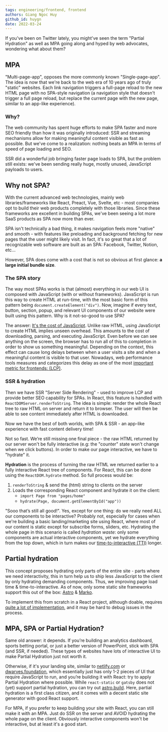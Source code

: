 ```yaml
---
tags: engineering/frontend, frontend
authors: Giang Ngoc Huy
github_id: huygn
date: 2022-03-24
---
```


If you've been on Twitter lately, you might've seen the term "Partial Hydration" as well as MPA going along and hyped by web advocates, wondering what about them?

## MPA
"Multi-page-app", opposes the more commonly known "Single-page-app". The idea is now that we're back to the web era of 10 years ago of truly "static" websites. Each link navigation triggers a full-page reload to the new HTML page with no SPA-style navigation (a navigation style that doesn't trigger a full page reload, but replace the current page with the new page, similar to an app-like experience).

### Why?
The web community has spent huge efforts to make SPA faster and more SEO friendly than how it was originally introduced: SSR and streaming mechanisms allow for making meaningful content visible as fast as possible. But we've come to a realization: nothing beats an MPA in terms of speed of page loading and SEO.

SSR did a wonderful job bringing faster page loads to SPA, but the problem still exists: we've been sending really huge, mostly unused, JavaScript payloads to users.

## Why not SPA?
With the current advanced web technologies, mainly web libraries/frameworks like React, Preact, Vue, Svelte, etc - most companies opt to build their web products completely with those libraries. Since these frameworks are excellent in building SPAs, we've been seeing a lot more SaaS products as SPA now more than ever.

SPA isn't technically a bad thing, it makes navigation feels more "native" and smooth - with features like preloading and background fetching for new pages that the user might likely visit. In fact, it's so great that a lot of recognizable web software are built as an SPA: Facebook, Twitter, Notion, etc...

However, SPA does come with a cost that is not so obvious at first glance: **a large initial bundle size**.

### The SPA story
The way most SPAs works is that (almost) everything in our web UI is composed with JavaScript (with or without frameworks). JavaScript is run this way to create HTML at run-time, with the most basic form of this pattern being `document.createElement("div")`. Now, imagine if every text, button, section, popup, and relevant UI components of our website were built using this pattern. Why is it not-so-good to use SPA?

The answer: [It's the cost of JavaScript](https://timkadlec.com/remembers/2020-04-21-the-cost-of-javascript-frameworks/). Unlike raw HTML, using JavaScript to create HTML implies unseen overhead. This amounts to the cost of downloading, parsing, and executing JavaScript. Even before we can see anything on the screen, the browser has to run all of this to completion in order to show us something meaningful. Depending on the context, this effect can cause long delays between when a user visits a site and when a meaningful content is visible to that user. Nowadays, web performance tools measures and categorizes this delay as one of the most [important metric for frontends: (LCP)](https://web.dev/lcp/).

### SSR & hydration
Then we have SSR "Server Side Rendering" - used to improve LCP and provide better SEO capability for SPAs. In React, this feature is handled with `ReactDOMServer.renderToString`. The idea is simple: render the whole React tree to raw HTML on server and return it to browser. The user will then be able to see content immediately after HTML is downloaded.

Now we have the best of both worlds, with SPA & SSR - an app-like experience with fast content delivery time!

Not so fast. We’re still missing one final piece - the raw HTML returned by our server won't be fully interactive (e.g: the "counter" state won't change when we click buttons). In order to make our page interactive, we have to "hydrate" it.

**Hydration** is the process of turning the raw HTML we returned earlier to a fully interactive React tree of components. For React, this can be done using the `ReactDOM.hydrate` method. So full process would be:

1. `renderToString` & send the (html) string to clients on the server
2. Loads the corresponding React component and hydrate it on the client:
   - `import Page from "pages/home"`
   - `hydrate(Page, document.getElementById("app"))`

"Sooo that’s still all good!". Yes, except for one thing: do we really need ALL our components to be interactive? Probably not, especially for cases when we're building a basic landing/marketing site using React, where most of our content is static except for subscribe forms, sliders, etc. Hydrating the whole page in this scenario is called _hydration waste_: only some components are actual interactive components, yet we hydrate everything from the top down, which in turn makes our [time-to-interactive (TTI)](https://web.dev/interactive/) longer.

## Partial hydration
This concept proposes hydrating only parts of the entire site - parts where we need interactivity, this in turn help us to ship less JavaScript to the client by only hydrating demanding components. Thus, we improving page load time & time-to-interactive. As of now, only some static site frameworks support this out of the box: [Astro](https://docs.astro.build/core-concepts/component-hydration) & [Marko](https://markojs.com/).

To implement this from scratch in a React project, although doable, requires [quite a lot of implementation](https://medium.com/@luke_schmuke/how-we-achieved-the-best-web-performance-with-partial-hydration-20fab9c808d5), and it may be hard to debug issues in the process.

## MPA, SPA or Partial Hydration?
Same old answer: it depends. If you’re building an analytics dashboard, sports betting portal, or just a better version of PowerPoint, stick with SPA (and SSR, if needed). These types of websites have lots of interactive UI to make Partial Hydration just not worth it.

Otherwise, if it's your landing site, similar to [netlify.com](http://netlify.com/) or [dwarves.foundation](https://dwarves.foundation/), which essentially just has only 1-2 pieces of UI that require JavaScript to run, and you’re building it with React: try to apply Partial Hydration where possible. While `react-static` or `gatsby` does not (yet) support partial hydration, you can try out [astro.build](https://astro.build/). Here, partial hydration is a first class citizen, and it comes with a decent static site generator with good React support.

For MPA, if you prefer to keep building your site with React, you can still make it with an MPA. Just do SSR on the server and AVOID hydrating the whole page on the client. Obviously interactive components won't be interactive, but at least it's a good start.
